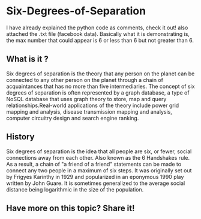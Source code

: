 # Six-Degrees-of-Separation
I have already explained the python code as comments, check it out! also attached the .txt file (facebook data).
Basically what it is demonstrating is, the max number that could appear is 6 or less than 6 but not greater than 6.

## What is it ?

Six degrees of separation is the theory that any person on the planet can be connected to any other person on the planet through a chain of acquaintances that has no more than five intermediaries. The concept of six degrees of separation is often represented by a graph database, a type of NoSQL database that uses graph theory to store, map and query relationships.Real-world applications of the theory include power grid mapping and analysis, disease transmission mapping and analysis, computer circuitry design and search engine ranking.

## History
Six degrees of separation is the idea that all people are six, or fewer, social connections away from each other. Also known as the 6 Handshakes rule. As a result, a chain of "a friend of a friend" statements can be made to connect any two people in a maximum of six steps. It was originally set out by Frigyes Karinthy in 1929 and popularized in an eponymous 1990 play written by John Guare. It is sometimes generalized to the average social distance being logarithmic in the size of the population.

## Have more on this topic? Share it! 
